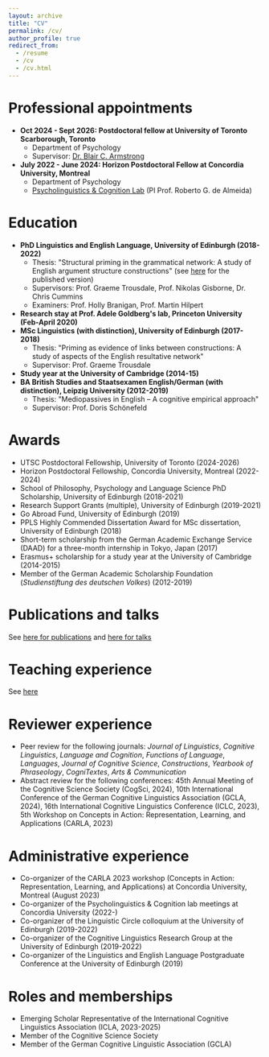 ```yaml
---
layout: archive
title: "CV"
permalink: /cv/
author_profile: true
redirect_from:
  - /resume
  - /cv
  - /cv.html
---
```


Professional appointments
======
* <b>Oct 2024 - Sept 2026: Postdoctoral fellow at University of Toronto Scarborough, Toronto</b>
	* Department of Psychology
	* Supervisor: <a href="http://blairarmstrong.net/">Dr. Blair C. Armstrong</a>
* <b>July 2022 - June 2024: Horizon Postdoctoral Fellow at Concordia University, Montreal</b>
	* Department of Psychology
	* <a href="https://psycholinguistics.weebly.com/">Psycholinguistics & Cognition Lab</a> (PI Prof. Roberto G. de Almeida)

Education
======
* <b>PhD Linguistics and English Language, University of Edinburgh (2018-2022)</b>
   * Thesis: "Structural priming in the grammatical network: A study of English argument structure constructions" (see <a href="https://doi.org/10.1075/cal.35">here</a> for the published version)
   * Supervisors: Prof. Graeme Trousdale, Prof. Nikolas Gisborne, Dr. Chris Cummins
   * Examiners: Prof. Holly Branigan, Prof. Martin Hilpert
* <b>Research stay at Prof. Adele Goldberg's lab, Princeton University (Feb-April 2020)</b>
* <b>MSc Linguistics (with distinction), University of Edinburgh (2017-2018)</b>
   * Thesis: "Priming as evidence of links between constructions: A study of aspects of the English resultative network"
   * Supervisor: Prof. Graeme Trousdale
* <b>Study year at the University of Cambridge (2014-15)</b>
* <b>BA British Studies and Staatsexamen English/German (with distinction), Leipzig University (2012-2019)</b>
   * Thesis: "Mediopassives in English – A cognitive empirical approach"
   * Supervisor: Prof. Doris Schönefeld

Awards
======
* UTSC Postdoctoral Fellowship, University of Toronto (2024-2026)
* Horizon Postdoctoral Fellowship, Concordia University, Montreal (2022-2024)
* School of Philosophy, Psychology and Language Science PhD Scholarship, University of Edinburgh (2018-2021)
* Research Support Grants (multiple), University of Edinburgh (2019-2021)
* Go Abroad Fund, University of Edinburgh (2019)
* PPLS Highly Commended Dissertation Award for MSc dissertation, University of Edinburgh (2018)
* Short-term scholarship from the German Academic Exchange Service (DAAD) for a three-month internship in Tokyo, Japan (2017)
* Erasmus+ scholarship for a study year at the University of Cambridge (2014-2015)
* Member of the German Academic Scholarship Foundation (<i>Studienstiftung des deutschen Volkes</i>) (2012-2019)

Publications and talks
======
See <a href="https://tungerer.github.io/publications/">here for publications</a> and <a href="https://tungerer.github.io/talks/">here for talks</a>
  
Teaching experience
======
See <a href="https://tungerer.github.io/teaching/">here</a>
  
Reviewer experience
======
* Peer review for the following journals: <i>Journal of Linguistics</i>, <i>Cognitive Linguistics</i>, <i>Language and Cognition</i>, <i>Functions of Language</i>, <i>Languages</i>, <i>Journal of Cognitive Science</i>, <i>Constructions</i>, <i>Yearbook of Phraseology</i>, <i>CogniTextes</i>, <i>Arts & Communication</i>
* Abstract review for the following conferences: 45th Annual Meeting of the Cognitive Science Society (CogSci, 2024), 10th International Conference of the German Cognitive Linguistics Association (GCLA, 2024), 16th International Cognitive Linguistics Conference (ICLC, 2023), 5th Workshop on Concepts in Action: Representation, Learning, and Applications (CARLA, 2023)

Administrative experience
======
* Co-organizer of the CARLA 2023 workshop (Concepts in Action: Representation, Learning, and Applications) at Concordia University, Montreal (August 2023)
* Co-organizer of the Psycholinguistics & Cognition lab meetings at Concordia University (2022-)
* Co-organizer of the Linguistic Circle colloquium at the University of Edinburgh (2019-2022) 
* Co-organizer of the Cognitive Linguistics Research Group at the University of Edinburgh (2019-2022)
* Co-organizer of the Linguistics and English Language Postgraduate Conference at the University of Edinburgh (2019)

Roles and memberships
======
* Emerging Scholar Representative of the International Cognitive Linguistics Association (ICLA, 2023-2025)
* Member of the Cognitive Science Society
* Member of the German Cognitive Linguistic Association (GCLA)


